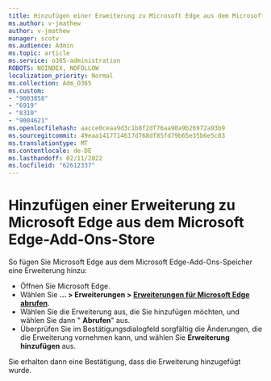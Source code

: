 ```yaml
---
title: Hinzufügen einer Erweiterung zu Microsoft Edge aus dem Microsoft Edge-Add-Ons-Store
ms.author: v-jmathew
author: v-jmathew
manager: scotv
ms.audience: Admin
ms.topic: article
ms.service: o365-administration
ROBOTS: NOINDEX, NOFOLLOW
localization_priority: Normal
ms.collection: Adm_O365
ms.custom:
- "9003858"
- "6919"
- "8310"
- "9004621"
ms.openlocfilehash: aacce0ceaa9d3c1b8f2df76aa90a9b26972a93b9
ms.sourcegitcommit: 49eaa1417714617d768df85fd79b65e35b6e5c83
ms.translationtype: MT
ms.contentlocale: de-DE
ms.lasthandoff: 02/11/2022
ms.locfileid: "62612337"
---
```

# <a name="add-an-extension-to-microsoft-edge-from-the-microsoft-edge-add-ons-store"></a>Hinzufügen einer Erweiterung zu Microsoft Edge aus dem Microsoft Edge-Add-Ons-Store

So fügen Sie Microsoft Edge aus dem Microsoft Edge-Add-Ons-Speicher eine Erweiterung hinzu:

- Öffnen Sie Microsoft Edge.
- Wählen Sie **... > Erweiterungen > [Erweiterungen für Microsoft Edge abrufen](https://go.microsoft.com/fwlink/?linkid=2136408)**.
- Wählen Sie die Erweiterung aus, die Sie hinzufügen möchten, und wählen Sie dann " **Abrufen**" aus.
- Überprüfen Sie im Bestätigungsdialogfeld sorgfältig die Änderungen, die die Erweiterung vornehmen kann, und wählen Sie **Erweiterung hinzufügen** aus.

Sie erhalten dann eine Bestätigung, dass die Erweiterung hinzugefügt wurde.
